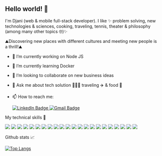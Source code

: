 ## Hello world! 👋

I'm Djani (web & mobile full-stack developer). I like ✨ problem solving, new technologies & sciences, cooking,
traveling, tennis, theater & philosophy (among many other topics 🤓)✨ 

⛰️Discovering new places with different cultures and meeting new people is a thrill!⛰️

- 🔭 I’m currently working on Node JS
- 🌱 I’m currently learning Docker
- 👯 I’m looking to collaborate on new business ideas
- 💬 Ask me about tech solution 👩🏻‍💻 traveling ✈️ & food 🍔
- 📫 How to reach me:
  
  <a href="https://www.linkedin.com/in/djani-zouad">
    <img src="https://img.shields.io/badge/LinkedIn-blue?style=for-the-badge&logo=linkedin&logoColor=white" alt="LinkedIn Badge"/>
  </a>
    <a href="mailto:dejanire.mirage@gmail.com">
    <img src="https://img.shields.io/badge/Gmail-red?style=for-the-badge&logo=gmail&logoColor=white" alt="Gmail Badge"/>
  </a>



My technical skills 💼

![](https://img.shields.io/badge/Environment-Node.js-informational?style=flat&logo=node.js&color=white)
![](https://img.shields.io/badge/Framework-Next.js-informational?style=flat&logo=next.js&color=white)
![](https://img.shields.io/badge/Framework-Express.js-informational?style=flat&logo=Express.js&color=white)
![](https://img.shields.io/badge/Framework-Expo-informational?style=flat&logo=Expo&color=white)
![](https://img.shields.io/badge/Library-React-informational?style=flat&logo=react&color=61DAFB)
![](https://img.shields.io/badge/Library-React_Native-informational?style=flat&logo=react-native&color=61DAFB)
![](https://img.shields.io/badge/Library-Redux-informational?style=flat&logo=Redux&color=764ABC)
![](https://img.shields.io/badge/Library-TailwindCSS-informational?style=flat&logo=Tailwindcss&color=61DAFB)
![](https://img.shields.io/badge/Library-Bootstrap-informational?style=flat&logo=Bootstrap&color=764ABC)
![](https://img.shields.io/badge/Database-PostgreSQL-informational?style=flat&logo=postgresql&color=green)
![](https://img.shields.io/badge/Database-MySQL-informational?style=flat&logo=mysql&color=green)
![](https://img.shields.io/badge/Database-MongoDB-informational?style=flat&logo=mongodb&color=green)
![](https://img.shields.io/badge/Code-Typescript-informational?style=flat&logo=typescript&color=blue)
![](https://img.shields.io/badge/Code-Javascript-informational?style=flat&logo=javascript&color=F7DF1E)
![](https://img.shields.io/badge/Code-HTML5-informational?style=flat&logo=html5&color=E34F26)
![](https://img.shields.io/badge/Code-CSS3-informational?style=flat&logo=css3&color=white)
![](https://img.shields.io/badge/Code-AWS-informational?style=flat&logo=aws&color=orange)
![](https://img.shields.io/badge/Code-ElasticSearch-informational?style=flat&logo=elasticsearch&color=white)
![](https://img.shields.io/badge/Code-JWT-informational?style=flat&logo=JSON%20WEB%20tokens)
![](https://img.shields.io/badge/Code-Cypress-informational?style=flat&logo=cypress&color=lightgreen)
![](https://img.shields.io/badge/Code-Kibana-informational?style=flat&logo=Kibana&color=white)
![](https://img.shields.io/badge/Code-Datadog-informational?style=flat&logo=datadog&color=white)



Github stats 📈

[![Top Langs](https://github-readme-stats.vercel.app/api/top-langs/?username=Dja-ni72&layout=compact)](https://github.com/Dja-ni72)


